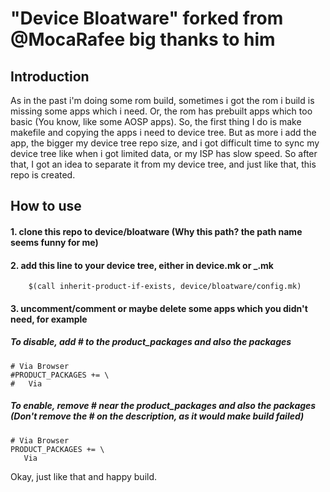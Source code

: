 # "Device Bloatware" forked from @MocaRafee big thanks to him

## Introduction
As in the past i'm doing some rom build, sometimes i got the rom i build is missing some apps which i need.
Or, the rom has prebuilt apps which too basic (You know, like some AOSP apps). So, the first thing
I do is make makefile and copying the apps i need to device tree. But as more i add the app, the bigger
my device tree repo size, and i got difficult time to sync my device tree like when i got limited data, or
my ISP has slow speed. So after that, I got an idea to separate it from my device tree, and just like that,
this repo is created.

## How to use

#### 1. clone this repo to device/bloatware (Why this path? the path name seems funny for me)
#### 2. add this line to your device tree, either in device.mk or <romname>_<devicename>.mk

		$(call inherit-product-if-exists, device/bloatware/config.mk)
		
#### 3. uncomment/comment or maybe delete some apps which you didn't need, for example

#####	 To disable, add # to the product_packages and also the packages
	# Via Browser
    #PRODUCT_PACKAGES += \
    #   Via
	
#####	 To enable, remove # near the product_packages and also the packages (Don't remove the # on the description, as it would make build failed)
	# Via Browser
    PRODUCT_PACKAGES += \
       Via
	   
Okay, just like that and happy build.
